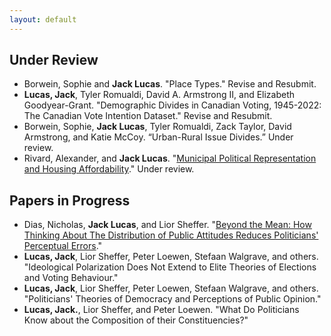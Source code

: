 ```yaml
---
layout: default
---
```


## Under Review

- Borwein, Sophie and **Jack Lucas**. "Place Types." Revise and Resubmit.
- **Lucas, Jack**, Tyler Romualdi, David A. Armstrong II, and Elizabeth Goodyear-Grant. "Demographic Divides in Canadian Voting, 1945-2022: The Canadian Vote Intention Dataset." Revise and Resubmit. 
- Borwein, Sophie, **Jack Lucas**, Tyler Romualdi, Zack Taylor, David Armstrong, and Katie McCoy. “Urban-Rural Issue Divides.” Under review.
- Rivard, Alexander, and **Jack Lucas**. "[Municipal Political Representation and Housing Affordability](https://osf.io/preprints/osf/26b9x)." Under review.

## Papers in Progress

- Dias, Nicholas, **Jack Lucas**, and Lior Sheffer. "[Beyond the Mean: How Thinking About The Distribution of Public Attitudes Reduces Politicians' Perceptual Errors](https://doi.org/10.31219/osf.io/qsn65)."
- **Lucas, Jack**, Lior Sheffer, Peter Loewen, Stefaan Walgrave, and others. "Ideological Polarization Does Not Extend to Elite Theories of Elections and Voting Behaviour."
- **Lucas, Jack**, Lior Sheffer, Peter Loewen, Stefaan Walgrave, and others. "Politicians' Theories of Democracy and Perceptions of Public Opinion."
- **Lucas, Jack.**, Lior Sheffer, and Peter Loewen. "What Do Politicians Know about the Composition of their Constituencies?"

